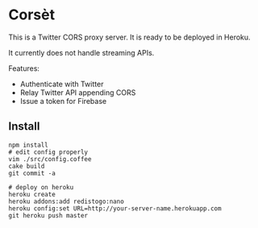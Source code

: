 Corsèt
======

This is a Twitter CORS proxy server.
It is ready to be deployed in Heroku.

It currently does not handle streaming APIs.

Features:
- Authenticate with Twitter
- Relay Twitter API appending CORS
- Issue a token for Firebase

Install
-------

```
npm install
# edit config properly
vim ./src/config.coffee
cake build
git commit -a

# deploy on heroku
heroku create
heroku addons:add redistogo:nano
heroku config:set URL=http://your-server-name.herokuapp.com
git heroku push master
```
